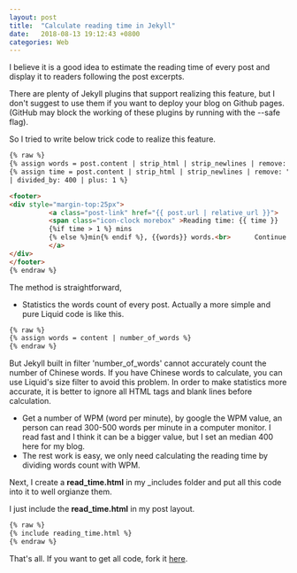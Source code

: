 ```yaml
---
layout: post
title:  "Calculate reading time in Jekyll"
date:   2018-08-13 19:12:43 +0800
categories: Web
---
```

I believe it is a good idea to estimate the reading time of every post and display it to readers following the post excerpts. 

There are plenty of Jekyll plugins that support realizing this feature, but I don't suggest to use them if you want to deploy your blog on Github pages. (GitHub may block the working of these plugins by running with the --safe flag).

So I tried to write below trick code to realize this feature. 

```html
{% raw %}
{% assign words = post.content | strip_html | strip_newlines | remove: " " | size %}
{% assign time = post.content | strip_html | strip_newlines | remove: " " | size 
| divided_by: 400 | plus: 1 %}

<footer>
<div style="margin-top:25px">
          <a class="post-link" href="{{ post.url | relative_url }}">
          <span class="icon-clock morebox" >Reading time: {{ time }} 
          {%if time > 1 %} mins
          {% else %}min{% endif %}, {{words}} words.<br>      Continue read...</span>
          </a>
</div>
</footer> 
{% endraw %}
```
The method is straightforward, 
+ Statistics the words count of every post. Actually a more simple and pure Liquid code is like this.

```html
{% raw %}
{% assign words = content | number_of_words %}
{% endraw %}
```
But Jekyll built in filter 'number_of_words' cannot accurately count the number of Chinese words. If you have Chinese words to calculate, you can use Liquid's size filter to avoid this problem. In order to make statistics more accurate, it is better to ignore all HTML tags and blank lines before calculation.
+ Get a number of WPM (word per minute), by google the WPM value, an person can read 300-500 words per minute in a computer monitor. I read fast and I think it can be a bigger value, but I set an median 400 here for my blog. 
+ The rest work is easy, we only need calculating the reading time by dividing words count with WPM.

Next, I create a **read_time.html** in my _includes folder and put all this code into it to well orgianze them. 

I just include the **read_time.html** in my post layout.

```html
{% raw %}
{% include reading_time.html %}
{% endraw %}
```
That's all. If you want to get all code, fork it [here](https://github.com/gangdong/daviddong.github.io).
